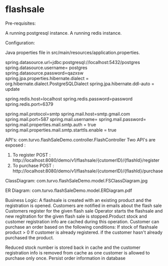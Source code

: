 # flashsale

Pre-requisites:

A running postgresql instance.
A running redis instance.

Configuration:

Java properties file in src/main/resources/application.properties.

spring.datasource.url=jdbc:postgresql://localhost:5432/postgres
spring.datasource.username= postgres
spring.datasource.password=qazxsw
spring.jpa.properties.hibernate.dialect = org.hibernate.dialect.PostgreSQLDialect
spring.jpa.hibernate.ddl-auto = update

spring.redis.host=localhost
spring.redis.password=password
spring.redis.port=6379

spring.mail.protocol=smtp
spring.mail.host=smtp.gmail.com
spring.mail.port=587
spring.mail.username=
spring.mail.password=
spring.mail.properties.mail.smtp.auth = true
spring.mail.properties.mail.smtp.starttls.enable = true

API's: com.turvo.flashSaleDemo.controller.FlashController 
Two API's are exposed :
1. To register  POST : http://localhost:8080/demo/v1/flashsale/{cutomerID}/{flashId}/register
2. To purchase POST : http://localhost:8080/demo/v1/flashsale/{cutomerID}/{flashId}/purchase


ClassDiagram: com.turvo.flashSaleDemo.model.FSClassDiagram.jpg

ER Diagram: com.turvo.flashSaleDemo.model.ERDiagram.pdf

Business Logic: 
A flashsale is created with an existing product and the registration is opened.
Customers are notified in emails about the flash sale
Customers register for the given flash sale
Operator starts the flashsale and new regitration for the given flash sale is stopped.Product stock and customer registration info are cached during this operation.
Customer can purchase an order based on the following conditions:
    If stock of flashsale product > 0
    If customer is already registered.
    if the customer hasn't already purchased the product.

Reduced stock number is stored back in cache and the customer registration info is removed from cache as one customer is allowed to purchase only once.
Persist order information in database


